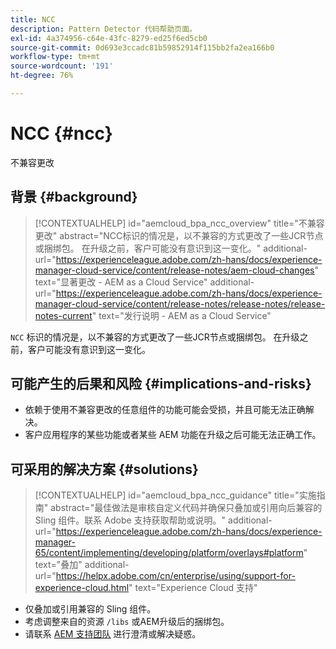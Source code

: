 ```yaml
---
title: NCC
description: Pattern Detector 代码帮助页面。
exl-id: 4a374956-c64e-43fc-8279-ed25f6ed5cb0
source-git-commit: 0d693e3ccadc81b59852914f115bb2fa2ea166b0
workflow-type: tm+mt
source-wordcount: '191'
ht-degree: 76%

---
```


# NCC {#ncc}

不兼容更改

## 背景 {#background}

>[!CONTEXTUALHELP]
>id="aemcloud_bpa_ncc_overview"
>title="不兼容更改"
>abstract="NCC标识的情况是，以不兼容的方式更改了一些JCR节点或捆绑包。 在升级之前，客户可能没有意识到这一变化。"
>additional-url="https://experienceleague.adobe.com/zh-hans/docs/experience-manager-cloud-service/content/release-notes/aem-cloud-changes" text="显著更改 - AEM as a Cloud Service"
>additional-url="https://experienceleague.adobe.com/zh-hans/docs/experience-manager-cloud-service/content/release-notes/release-notes/release-notes-current" text="发行说明 - AEM as a Cloud Service"

`NCC`  标识的情况是，以不兼容的方式更改了一些JCR节点或捆绑包。 在升级之前，客户可能没有意识到这一变化。

## 可能产生的后果和风险 {#implications-and-risks}

* 依赖于使用不兼容更改的任意组件的功能可能会受损，并且可能无法正确解决。
* 客户应用程序的某些功能或者某些 AEM 功能在升级之后可能无法正确工作。

## 可采用的解决方案 {#solutions}

>[!CONTEXTUALHELP]
>id="aemcloud_bpa_ncc_guidance"
>title="实施指南"
>abstract="最佳做法是审核自定义代码并确保只叠加或引用向后兼容的 Sling 组件。联系 Adobe 支持获取帮助或说明。"
>additional-url="https://experienceleague.adobe.com/zh-hans/docs/experience-manager-65/content/implementing/developing/platform/overlays#platform" text="叠加"
>additional-url="https://helpx.adobe.com/cn/enterprise/using/support-for-experience-cloud.html" text="Experience Cloud 支持"

* 仅叠加或引用兼容的 Sling 组件。
* 考虑调整来自的资源 `/libs` 或AEM升级后的捆绑包。
* 请联系 [AEM 支持团队](https://helpx.adobe.com/cn/enterprise/using/support-for-experience-cloud.html) 进行澄清或解决疑惑。
